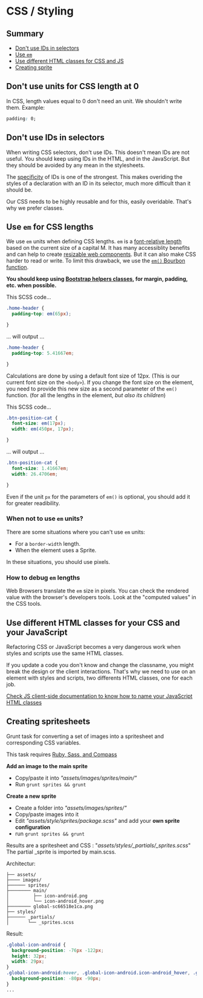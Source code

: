 # CSS / Styling

## Summary

- [Don't use IDs in selectors](#dont-use-ids-in-selectors)
- [Use `em`](#use-em-for-css-lengths)
- [Use different HTML classes for CSS and JS](#use-different-html-classes-for-your-css-and-your-javascript)
- [Creating sprite](#creating-spritesheets)

## Don't use units for CSS length at 0

In CSS, length values equal to 0 don't need an unit. We shouldn't write them. Example:
```css
padding: 0;
```

## Don't use IDs in selectors

When writing CSS selectors, don't use IDs. This doesn't mean IDs are not useful. You should keep using IDs in the HTML, and in the JavaScript. But they should be avoided by any mean in the stylesheets.

The [specificity](http://www.w3.org/TR/selectors/#specificity) of IDs is one of the strongest. This makes overiding the styles of a declaration with an ID in its selector, much more difficult than it should be.

Our CSS needs to be highly reusable and for this, easily overidable. That's why we prefer classes.

## Use `em` for CSS lengths

We use `em` units when defining CSS lengths. `em` is a [font-relative length](https://developer.mozilla.org/en-US/docs/Web/CSS/length#Font-relative_lengths) based on the current size of a capital M. It has many accessiblity benefits and can help to create [resizable web components](https://medium.com/front-end-development/8f433689736f). But it can also make CSS harder to read or write. To limit this drawback, we use the [`em()` Bourbon function](http://bourbon.io/docs/#px-to-em).

**You should keep using [Bootstrap helpers classes](http://getbootstrap.com/css/#less-mixins-utility), for margin, padding, etc. when possible.**

This SCSS code…
```scss
.home-header {
  padding-top: em(65px);

}
```
… will output …
```css
.home-header {
  padding-top: 5.41667em;

}
```

Calculations are done by using a default font size of 12px. (This is our current font size on the `<body>`). If you change the font size on the element, you need to provide this new size as a second parameter of the `em()` function. (for all the lengths in the element, *but also its children*)

This SCSS code…
```scss
.btn-position-cat {
  font-size: em(17px);
  width: em(450px, 17px);

}
```
… will output …
```css
.btn-position-cat {
  font-size: 1.41667em;
  width: 26.4706em;

}
```

Even if the unit `px` for the parameters of `em()` is optional, you should add it for greater readibility.

### When not to use `em` units?

There are some situations where you can't use `em` units:

- For a `border-width` length.
- When the element uses a Sprite.

In these situations, you should use pixels.

### How to debug `em` lengths

Web Browsers translate the `em` size in pixels. You can check the rendered value with the browser's developers tools. Look at the "computed values" in the CSS tools.


## Use different HTML classes for your CSS and your JavaScript

Refactoring CSS or JavaScript becomes a very dangerous work when styles and scripts use the same HTML classes.

If you update a code you don't know and change the classname, you might break the design or the client interactions. That's why we need to use on an element with styles and scripts, two differents HTML classes, one for each job.

[Check JS client-side documentation to know how to name your JavaScript HTML classes](https://github.com/viadeo/viadeo-webapp/blob/develop/docs/client-side-js.md#how-to-name-html-classes-used-for-javascript)

## Creating spritesheets

Grunt task for converting a set of images into a spritesheet and corresponding CSS variables.

This task requires [Ruby, Sass, and Compass](https://github.com/gruntjs/grunt-contrib-compass)

**Add an image to the main sprite**
  * Copy/paste it into *"assets/images/sprites/main/"*
  * Run `grunt sprites && grunt`

**Create a new sprite**
  * Create a folder into *"assets/images/sprites/"*
  * Copy/paste images into it
  * Edit *"assets/style/sprites/package.scss"* and add your **own sprite configuration**
  * run `grunt sprites && grunt`

Results are a spritesheet and CSS : "*assets/styles/_partials/_sprites.scss*"
The partial _sprite is imported by main.scss.

Architectur:
```
├── assets/
├──── images/
├────── sprites/
├──────── main/
│         ├── icon-android.png
│         └── icon-android_hover.png
├──────── global-sc66518e1ca.png
├── styles/
├────── _partials/
│       └── _sprites.scss

```

Result:
```css
.global-icon-android {
  background-position: -76px -122px;
  height: 32px;
  width: 29px;
}
.global-icon-android:hover, .global-icon-android.icon-android_hover, .global-icon-android.icon-android-hover {
  background-position: -80px -90px;
}
...
```
